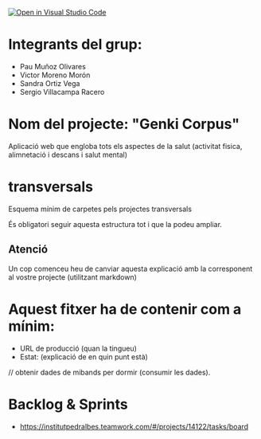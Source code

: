 [![Open in Visual Studio Code](https://classroom.github.com/assets/open-in-vscode-f059dc9a6f8d3a56e377f745f24479a46679e63a5d9fe6f495e02850cd0d8118.svg)](https://classroom.github.com/online_ide?assignment_repo_id=7315816&assignment_repo_type=AssignmentRepo)

# Integrants del grup:
- Pau Muñoz Olivares
- Victor Moreno Morón
- Sandra Ortiz Vega
- Sergio Villacampa Racero

# Nom del projecte: "Genki Corpus"
Aplicació web que engloba tots els aspectes de la salut (activitat fisica, alimnetació i descans i salut mental)

# transversals
Esquema mínim de carpetes pels projectes transversals

És obligatori seguir aquesta estructura tot i que la podeu ampliar.

## Atenció
Un cop comenceu heu de canviar aquesta explicació amb la corresponent al vostre projecte (utilitzant markdown)

# Aquest fitxer ha de contenir com a mínim:
 * URL de producció (quan la tingueu)
 * Estat: (explicació de en quin punt està)


// obtenir dades de mibands per dormir (consumir les dades).

# Backlog & Sprints
* https://institutpedralbes.teamwork.com/#/projects/14122/tasks/board

